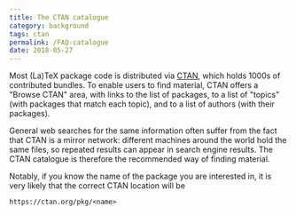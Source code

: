 ```yaml
---
title: The CTAN catalogue
category: background
tags: ctan
permalink: /FAQ-catalogue
date: 2018-05-27
---
```


Most (La)TeX package code is distributed via [CTAN](https://ctan.org), which
holds 1000s of contributed bundles. To enable users to find material, CTAN
offers a "Browse CTAN" area, with links to the list of packages, to a list of
"topics" (with packages that match each topic), and to a list of authors
(with their packages).

General web searches for the same information often suffer from the fact
that CTAN is a mirror network: different machines around the world hold
the same files, so repeated results can appear in search engine results.
The CTAN catalogue is therefore the recommended way of finding material.

Notably, if you know the name of the package you are interested in,
it is very likely that the correct CTAN location will be
```
https://ctan.org/pkg/<name>
```
